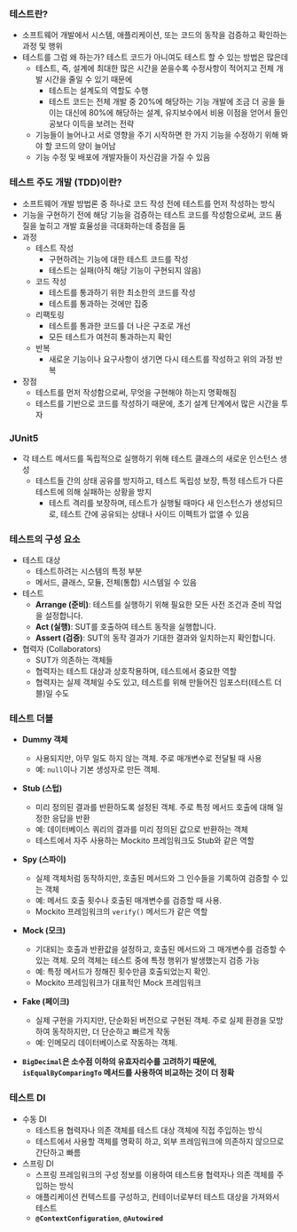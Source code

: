 ### 테스트란?

- 소프트웨어 개발에서 시스템, 애플리케이션, 또는 코드의 동작을 검증하고 확인하는 과정 및 행위
- 테스트를 그럼 왜 하는가? 테스트 코드가 아니여도 테스트 할 수 있는 방법은 많은데
    - 테스트, 즉, 설계에 최대한 많은 시간을 쏟을수록 수정사항이 적어지고 전체 개발 시간을 줄일 수 있기 때문에
        - 테스트는 설계도의 역할도 수행
        - 테스트 코드는 전체 개발 중 20%에 해당하는 기능 개발에 조금 더 공을 들이는 대신에 80%에 해당하는 설계, 유지보수에서 비용 이점을 얻어서 들인 공보다 이득을 보려는 전략
    - 기능들이 늘어나고 서로 영향을 주기 시작하면 한 가지 기능을 수정하기 위해 봐야 할 코드의 양이 늘어남
    - 기능 수정 및 배포에 개발자들이 자신감을 가질 수 있음

### 테스트 주도 개발 (TDD)이란?

- 소프트웨어 개발 방법론 중 하나로 코드 작성 전에 테스트를 먼저 작성하는 방식
- 기능을 구현하기 전에 해당 기능을 검증하는 테스트 코드를 작성함으로써, 코드 품질을 높히고 개발 효율성을 극대화하는데 중점을 둠
- 과정
    - 테스트 작성
        - 구현하려는 기능에 대한 테스트 코드를 작성
        - 테스트는 실패(아직 해당 기능이 구현되지 않음)
    - 코드 작성
        - 테스트를 통과하기 위한 최소한의 코드를 작성
        - 테스트를 통과하는 것에만 집중
    - 리팩토링
        - 테스트를 통과한 코드를 더 나은 구조로 개선
        - 모든 테스트가 여전히 통과하는지 확인
    - 반복
        - 새로운 기능이나 요구사항이 생기면 다시 테스트를 작성하고 위의 과정 반복
- 장점
    - 테스트를 먼저 작성함으로써, 무엇을 구현해야 하는지 명확해짐
    - 테스트를 기반으로 코드를 작성하기 때문에, 초기 설계 단계에서 많은 시간을 투자

### JUnit5

- 각 테스트 메서드를 독립적으로 실행하기 위해 테스트 클래스의 새로운 인스턴스 생성
    - 테스트들 간의 상태 공유를 방지하고, 테스트 독립성 보장, 특정 테스트가 다른 테스트에 의해 실패하는 상황을 방지
        - 테스트 격리를 보장하며, 테스트가 실행될 때마다 새 인스턴스가 생성되므로, 테스트 간에 공유되는 상태나 사이드 이펙트가 없앨 수 있음
### 테스트의 구성 요소

- 테스트 대상
    - 테스트하려는 시스템의 특정 부분
    - 메서드, 클래스, 모듈, 전체(통합) 시스템일 수 있음
- 테스트
    - **Arrange (준비)**: 테스트를 실행하기 위해 필요한 모든 사전 조건과 준비 작업을 설정합니다.
    - **Act (실행)**: SUT를 호출하여 테스트 동작을 실행합니다.
    - **Assert (검증)**: SUT의 동작 결과가 기대한 결과와 일치하는지 확인합니다.
- 협력자 (Collaborators)
    - SUT가 의존하는 객체들
    - 협력자는 테스트 대상과 상호작용하며, 테스트에서 중요한 역할
    - 협력자는 실제 객체일 수도 있고, 테스트를 위해 만들어진 임포스터(테스트 더블)일 수도

### 테스트 더블

- **Dummy 객체**
    - 사용되지만, 아무 일도 하지 않는 객체. 주로 매개변수로 전달될 때 사용
    - 예: `null`이나 기본 생성자로 만든 객체.
- **Stub (스텁)**
    - 미리 정의된 결과를 반환하도록 설정된 객체. 주로 특정 메서드 호출에 대해 일정한 응답을 반환
    - 예: 데이터베이스 쿼리의 결과를 미리 정의된 값으로 반환하는 객체
    - 테스트에서 자주 사용하는 Mockito 프레임워크도 Stub와 같은 역할
- **Spy (스파이)**
    - 실제 객체처럼 동작하지만, 호출된 메서드와 그 인수들을 기록하여 검증할 수 있는 객체
    - 예: 메서드 호출 횟수나 호출된 매개변수를 검증할 때 사용.
    - Mockito 프레임워크의 `verify()` 메서드가 같은 역할
- **Mock (모크)**
    - 기대되는 호출과 반환값을 설정하고, 호출된 메서드와 그 매개변수를 검증할 수 있는 객체. 모의 객체는 테스트 중에 특정 행위가 발생했는지 검증 가능
    - 예: 특정 메서드가 정해진 횟수만큼 호출되었는지 확인.
    - Mockito 프레임워크가 대표적인 Mock 프레임워크
- **Fake (페이크)**
    - 실제 구현을 가지지만, 단순화된 버전으로 구현된 객체. 주로 실제 환경을 모방하여 동작하지만, 더 단순하고 빠르게 작동
    - 예: 인메모리 데이터베이스로 작동하는 객체.

- **`BigDecimal`은 소수점 이하의 유효자리수를 고려하기 때문에, `isEqualByComparingTo` 메서드를 사용하여 비교하는 것이 더 정확**

### 테스트 DI

- 수동 DI
    - 테스트용 협력자나 의존 객체를 테스트 대상 객체에 직접 주입하는 방식
    - 테스트에서 사용할 객체를 명확히 하고, 외부 프레임워크에 의존하지 않으므로 간단하고 빠름
- 스프링 DI
    - 스프링 프레임워크의 구성 정보를 이용하여 테스트용 협력자나 의존 객체를 주입하는 방식
    - 애플리케이션 컨텍스트를 구성하고, 컨테이너로부터 테스트 대상을 가져와서 테스트
    - **`@ContextConfiguration`**, **`@Autowired`**